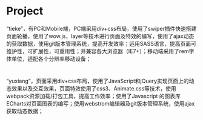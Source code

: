 # Project
“tieke”，有PC和Mobile端，PC端采用div+css布局，使用了swiper插件快速搭建页面轮播，使用了wow.js，layer等技术进行页面及特效的编写，使用了ajax动态的获取数据，使用git版本管理系统，提高开发效率；运用SASS语言，提高页面可维护性，可扩展性，可重用性；并兼容各大浏览器（IE7+）；移动端采用了rem字体单位，适配各个分辨率移动设备；
#
“yuxiang”，页面采用div+css布局，使用了JavaScript和jQuery实现页面上的动态效果以及交互效果，页面特效使用了css3、Animate.css等技术，使用webpack资源加载/打包工具，提高工作效率；使用了Javascript 的图表库ECharts对页面图表的编写；使用webstrom编辑器及git版本管理系统，使用ajax获取动态数据；
